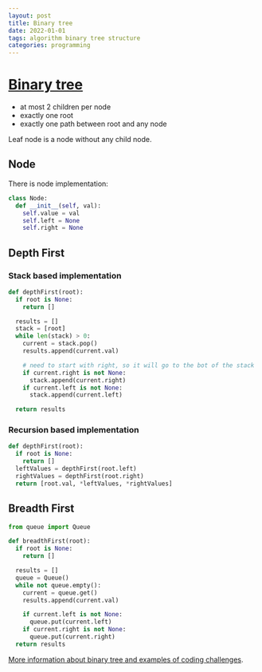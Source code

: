 ```yaml
---
layout: post
title: Binary tree
date: 2022-01-01
tags: algorithm binary tree structure
categories: programming
---
```


# [Binary tree](https://en.wikipedia.org/wiki/Binary_tree)

- at most 2 children per node
- exactly one root
- exactly one path between root and any node

Leaf node is a node without any child node.

## Node

There is node implementation:

```python
class Node:
  def __init__(self, val):
    self.value = val
    self.left = None
    self.right = None
```

## Depth First

### Stack based implementation

```python
def depthFirst(root):
  if root is None:
    return []

  results = []
  stack = [root]
  while len(stack) > 0:
    current = stack.pop()
    results.append(current.val)

    # need to start with right, so it will go to the bot of the stack
    if current.right is not None:
      stack.append(current.right)
    if current.left is not None:
      stack.append(current.left)

  return results
```

### Recursion based implementation

```python
def depthFirst(root):
  if root is None:
    return []
  leftValues = depthFirst(root.left)
  rightValues = depthFirst(root.right)
  return [root.val, *leftValues, *rightValues]
```

## Breadth First

```python
from queue import Queue

def breadthFirst(root):
  if root is None:
    return []

  results = []
  queue = Queue()
  while not queue.empty():
    current = queue.get()
    results.append(current.val)

    if current.left is not None:
      queue.put(current.left)
    if current.right is not None:
      queue.put(current.right)
  return results
```

[More information about binary tree and examples of coding challenges](https://www.youtube.com/watch?v=fAAZixBzIAI).
